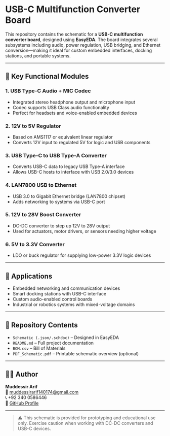 # USB-C Multifunction Converter Board

This repository contains the schematic for a **USB-C multifunction converter board**, designed using **EasyEDA**. The board integrates several subsystems including audio, power regulation, USB bridging, and Ethernet conversion—making it ideal for custom embedded interfaces, docking stations, and portable systems.

---

## 🔧 Key Functional Modules

### 1. USB Type-C Audio + MIC Codec
- Integrated stereo headphone output and microphone input
- Codec supports USB Class audio functionality
- Perfect for headsets and voice-enabled embedded devices

### 2. 12V to 5V Regulator
- Based on AMS1117 or equivalent linear regulator
- Converts 12V input to regulated 5V for logic and USB components

### 3. USB Type-C to USB Type-A Converter
- Converts USB-C data to legacy USB Type-A interface
- Allows USB-C hosts to interface with USB 2.0/3.0 devices

### 4. LAN7800 USB to Ethernet
- USB 3.0 to Gigabit Ethernet bridge (LAN7800 chipset)
- Adds networking to systems via USB-C port

### 5. 12V to 28V Boost Converter
- DC-DC converter to step up 12V to 28V output
- Used for actuators, motor drivers, or sensors needing higher voltage

### 6. 5V to 3.3V Converter
- LDO or buck regulator for supplying low-power 3.3V logic devices

---

## 🧠 Applications
- Embedded networking and communication devices  
- Smart docking stations with USB-C interface  
- Custom audio-enabled control boards  
- Industrial or robotics systems with mixed-voltage domains  

---

## 📁 Repository Contents
- `Schematic (.json/.schdoc)` – Designed in EasyEDA  
- `README.md` – Full project documentation  
- `BOM.csv` – Bill of Materials  
- `PDF_Schematic.pdf` – Printable schematic overview (optional)  

---

## 👨‍💻 Author

**Muddessir Arif**  
📧 muddessirarif140174@gmail.com  
📞 +92 340 0586446  
🔗 [GitHub Profile](https://github.com/muddessirarif)

---

> ⚠️ This schematic is provided for prototyping and educational use only. Exercise caution when working with DC-DC converters and USB-C devices.
